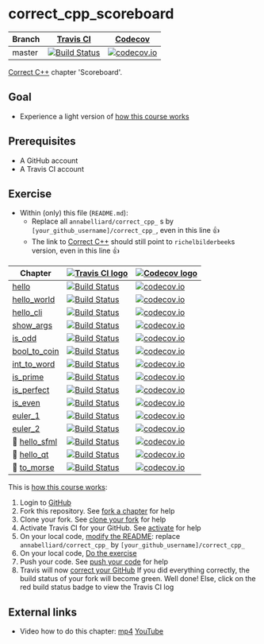 # correct_cpp_scoreboard

Branch|[Travis CI](https://travis-ci.org)|[Codecov](https://www.codecov.io)
---|---|---
master|[![Build Status](https://travis-ci.org/annabelliard/correct_cpp_scoreboard.svg?branch=master)](https://travis-ci.org/annabelliard/correct_cpp_scoreboard)|[![codecov.io](https://codecov.io/github/annabelliard/correct_cpp_scoreboard/coverage.svg?branch=master)](https://codecov.io/github/annabelliard/correct_cpp_scoreboard/branch/master)

[Correct C++](https://github.com/richelbilderbeek/correct_cpp) chapter 'Scoreboard'.

## Goal

 * Experience a light version of [how this course works](https://github.com/richelbilderbeek/correct_cpp/blob/master/doc/how_this_course_works.md)

## Prerequisites

 * A GitHub account
 * A Travis CI account

## Exercise

 * Within (only) this file (`README.md`):
   * Replace all `annabelliard/correct_cpp_` s by `[your_github_username]/correct_cpp_`, even in this line :+1:
   * The link to [Correct C++](https://github.com/richelbilderbeek/correct_cpp) should still point to `richelbilderbeek`s version, even in this line :+1:

Chapter|[![Travis CI logo](TravisCI.png)](https://travis-ci.org)|[![Codecov logo](Codecov.png)](https://www.codecov.io)
---|---|---
[hello](https://github.com/annabelliard/correct_cpp_hello)|[![Build Status](https://travis-ci.org/annabelliard/correct_cpp_hello.svg?branch=master)](https://travis-ci.org/annabelliard/correct_cpp_hello) | [![codecov.io](https://codecov.io/github/annabelliard/correct_cpp_hello/coverage.svg?branch=master)](https://codecov.io/github/annabelliard/correct_cpp_hello?branch=master)
[hello_world](https://github.com/annabelliard/correct_cpp_hello_world)|[![Build Status](https://travis-ci.org/annabelliard/correct_cpp_hello_world.svg?branch=master)](https://travis-ci.org/annabelliard/correct_cpp_hello_world) | [![codecov.io](https://codecov.io/github/annabelliard/correct_cpp_hello_world/coverage.svg?branch=master)](https://codecov.io/github/annabelliard/correct_cpp_hello_world?branch=master)
[hello_cli](https://github.com/annabelliard/correct_cpp_hello_cli)|[![Build Status](https://travis-ci.org/annabelliard/correct_cpp_hello_cli.svg?branch=master)](https://travis-ci.org/annabelliard/correct_cpp_hello_cli) | [![codecov.io](https://codecov.io/github/annabelliard/correct_cpp_hello_cli/coverage.svg?branch=master)](https://codecov.io/github/annabelliard/correct_cpp_hello_cli?branch=master)
[show_args](https://github.com/annabelliard/correct_cpp_show_args)|[![Build Status](https://travis-ci.org/annabelliard/correct_cpp_show_args.svg?branch=master)](https://travis-ci.org/annabelliard/correct_cpp_show_args) | [![codecov.io](https://codecov.io/github/annabelliard/correct_cpp_show_args/coverage.svg?branch=master)](https://codecov.io/github/annabelliard/correct_cpp_show_args?branch=master)
[is_odd](https://github.com/annabelliard/correct_cpp_is_odd)|[![Build Status](https://travis-ci.org/annabelliard/correct_cpp_is_odd.svg?branch=master)](https://travis-ci.org/annabelliard/correct_cpp_is_odd) | [![codecov.io](https://codecov.io/github/annabelliard/correct_cpp_is_odd/coverage.svg?branch=master)](https://codecov.io/github/annabelliard/correct_cpp_is_odd?branch=master)
[bool_to_coin](https://github.com/annabelliard/correct_cpp_bool_to_coin)|[![Build Status](https://travis-ci.org/annabelliard/correct_cpp_bool_to_coin.svg?branch=master)](https://travis-ci.org/annabelliard/correct_cpp_bool_to_coin) | [![codecov.io](https://codecov.io/github/annabelliard/correct_cpp_bool_to_coin/coverage.svg?branch=master)](https://codecov.io/github/annabelliard/correct_cpp_bool_to_coin?branch=master)
[int_to_word](https://github.com/annabelliard/correct_cpp_int_to_word)|[![Build Status](https://travis-ci.org/annabelliard/correct_cpp_int_to_word.svg?branch=master)](https://travis-ci.org/annabelliard/correct_cpp_int_to_word) | [![codecov.io](https://codecov.io/github/annabelliard/correct_cpp_int_to_word/coverage.svg?branch=master)](https://codecov.io/github/annabelliard/correct_cpp_int_to_word?branch=master)
[is_prime](https://github.com/annabelliard/correct_cpp_is_prime)|[![Build Status](https://travis-ci.org/annabelliard/correct_cpp_is_prime.svg?branch=master)](https://travis-ci.org/annabelliard/correct_cpp_is_prime) | [![codecov.io](https://codecov.io/github/annabelliard/correct_cpp_is_prime/coverage.svg?branch=master)](https://codecov.io/github/annabelliard/correct_cpp_is_prime?branch=master)
[is_perfect](https://github.com/annabelliard/correct_cpp_is_perfect)|[![Build Status](https://travis-ci.org/annabelliard/correct_cpp_is_perfect.svg?branch=master)](https://travis-ci.org/annabelliard/correct_cpp_is_perfect) | [![codecov.io](https://codecov.io/github/annabelliard/correct_cpp_is_perfect/coverage.svg?branch=master)](https://codecov.io/github/annabelliard/correct_cpp_is_perfect?branch=master)
[is_even](https://github.com/annabelliard/correct_cpp_is_even)|[![Build Status](https://travis-ci.org/annabelliard/correct_cpp_is_even.svg?branch=master)](https://travis-ci.org/annabelliard/correct_cpp_is_even) | [![codecov.io](https://codecov.io/github/annabelliard/correct_cpp_is_even/coverage.svg?branch=master)](https://codecov.io/github/annabelliard/correct_cpp_is_even?branch=master)
[euler_1](https://github.com/annabelliard/correct_cpp_euler_1)|[![Build Status](https://travis-ci.org/annabelliard/correct_cpp_euler_1.svg?branch=master)](https://travis-ci.org/annabelliard/correct_cpp_euler_1) | [![codecov.io](https://codecov.io/github/annabelliard/correct_cpp_euler_1/coverage.svg?branch=master)](https://codecov.io/github/annabelliard/correct_cpp_euler_1?branch=master)
[euler_2](https://github.com/annabelliard/correct_cpp_euler_2)|[![Build Status](https://travis-ci.org/annabelliard/correct_cpp_euler_2.svg?branch=master)](https://travis-ci.org/annabelliard/correct_cpp_euler_2) | [![codecov.io](https://codecov.io/github/annabelliard/correct_cpp_euler_2/coverage.svg?branch=master)](https://codecov.io/github/annabelliard/correct_cpp_euler_2?branch=master)
:construction: [hello_sfml](https://github.com/annabelliard/correct_cpp_hello_sfml)|[![Build Status](https://travis-ci.org/annabelliard/correct_cpp_hello_sfml.svg?branch=master)](https://travis-ci.org/annabelliard/correct_cpp_hello_sfml) | [![codecov.io](https://codecov.io/github/annabelliard/correct_cpp_hello_sfml/coverage.svg?branch=master)](https://codecov.io/github/annabelliard/correct_cpp_hello_sfml?branch=master)
:construction: [hello_qt](https://github.com/annabelliard/correct_cpp_hello_qt)|[![Build Status](https://travis-ci.org/annabelliard/correct_cpp_hello_qt.svg?branch=master)](https://travis-ci.org/annabelliard/correct_cpp_hello_qt) | [![codecov.io](https://codecov.io/github/annabelliard/correct_cpp_hello_qt/coverage.svg?branch=master)](https://codecov.io/github/annabelliard/correct_cpp_hello_qt?branch=master)
:construction: [to_morse](https://github.com/annabelliard/correct_cpp_to_morse)|[![Build Status](https://travis-ci.org/annabelliard/correct_cpp_to_morse.svg?branch=master)](https://travis-ci.org/annabelliard/correct_cpp_to_morse) | [![codecov.io](https://codecov.io/github/annabelliard/correct_cpp_to_morse/coverage.svg?branch=master)](https://codecov.io/github/annabelliard/correct_cpp_to_morse?branch=master)

This is [how this course works](https://github.com/richelbilderbeek/correct_cpp/blob/master/doc/how_this_course_works.md):

  1. Login to [GitHub](https://github.com/)
  2. Fork this repository. See [fork a chapter](https://github.com/richelbilderbeek/correct_cpp/blob/master/doc/1_fork_a_chapter.md) for help
  3. Clone your fork. See [clone your fork](https://github.com/richelbilderbeek/correct_cpp/blob/master/doc/2_clone_your_fork.md) for help
  4. Activate Travis CI for your GitHub. See [activate](https://github.com/richelbilderbeek/correct_cpp/blob/master/doc/3_activate.md) for help 
  5. On your local code, [modify the README](https://github.com/richelbilderbeek/correct_cpp/blob/master/doc/4_modify_readme.md): replace `annabelliard/correct_cpp_` by `[your_github_username]/correct_cpp_`
  6. On your local code, [Do the exercise](https://github.com/richelbilderbeek/correct_cpp/blob/master/doc/5_do_the_exercise.md)
  7. Push your code. See [push your code](https://github.com/richelbilderbeek/correct_cpp/blob/master/doc/6_push_your_code.md) for help
  8. Travis will now [correct your GitHub](https://github.com/richelbilderbeek/correct_cpp/blob/master/doc/7_correct_your_github.md) 
     If you did everything correctly, 
     the build status of your fork will become green. 
     Well done! Else, click on the red build status badge to view the Travis CI log

## External links

 * Video how to do this chapter: [mp4](http://www.richelbilderbeek.nl/correct_cpp_scoreboard.mp4) [YouTube](https://youtu.be/QABP8qEeM9o)
